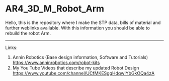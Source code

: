 # AR4_3D_M_Robot_Arm

Hello,
this is the repository where I make the STP data, bills of material and further weblinks available. 
With this information you should be able to rebuild the robot Arm. 
_________________________________________________________________
Links:
1. Annin Robotics (Base design information, Software and Tutorials)
   https://www.anninrobotics.com/robot-kits
2. My You Tube Videos that describe my updated Robot Design
   https://www.youtube.com/channel/UCfMKESgqHdqwIYbGkOQa4zA
